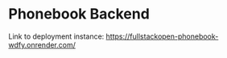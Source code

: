 # Phonebook Backend

Link to deployment instance: https://fullstackopen-phonebook-wdfy.onrender.com/